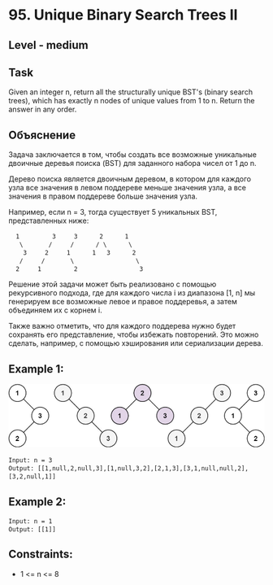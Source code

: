 # 95. Unique Binary Search Trees II


## Level - medium


## Task
Given an integer n, return all the structurally unique BST's (binary search trees), 
which has exactly n nodes of unique values from 1 to n. Return the answer in any order.


## Объяснение
Задача заключается в том, чтобы создать все возможные уникальные двоичные деревья поиска (BST) для заданного набора чисел от 1 до n.

Дерево поиска является двоичным деревом, в котором для каждого узла все значения в левом поддереве меньше значения узла, 
а все значения в правом поддереве больше значения узла.

Например, если n = 3, тогда существует 5 уникальных BST, представленных ниже:
````
  1         3     3      2      1
   \       /     /      / \      \
    3     2     1      1   3      2
   /     /       \                 \
  2     1         2                 3
````

Решение этой задачи может быть реализовано с помощью рекурсивного подхода, 
где для каждого числа i из диапазона [1, n] мы генерируем все возможные левое и правое поддеревья, 
а затем объединяем их с корнем i.

Также важно отметить, что для каждого поддерева нужно будет сохранять его представление, чтобы избежать повторений. 
Это можно сделать, например, с помощью хэширования или сериализации дерева.


## Example 1:
![img.png](img.png)
````
Input: n = 3
Output: [[1,null,2,null,3],[1,null,3,2],[2,1,3],[3,1,null,null,2],[3,2,null,1]]
````


## Example 2:
````
Input: n = 1
Output: [[1]]
````


## Constraints:
- 1 <= n <= 8